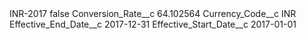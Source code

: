 <?xml version="1.0" encoding="UTF-8"?>
<CustomMetadata xmlns="http://soap.sforce.com/2006/04/metadata" xmlns:xsi="http://www.w3.org/2001/XMLSchema-instance" xmlns:xsd="http://www.w3.org/2001/XMLSchema">
    <label>INR-2017</label>
    <protected>false</protected>
    <values>
        <field>Conversion_Rate__c</field>
        <value xsi:type="xsd:double">64.102564</value>
    </values>
    <values>
        <field>Currency_Code__c</field>
        <value xsi:type="xsd:string">INR</value>
    </values>
    <values>
        <field>Effective_End_Date__c</field>
        <value xsi:type="xsd:date">2017-12-31</value>
    </values>
    <values>
        <field>Effective_Start_Date__c</field>
        <value xsi:type="xsd:date">2017-01-01</value>
    </values>
</CustomMetadata>
